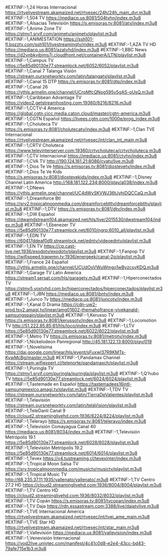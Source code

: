 #EXTINF:-1,24 Horas Internacional
https://rtvelivestream.akamaized.net/rtvesec/24h/24h_main_dvr.m3u8
#EXTINF:-1,504 TV
https://mediacp.us:8081/504tvhn/index.m3u8
#EXTINF:-1,Alsacias Televisión
https://s.emisoras.tv:8081/atv/index.m3u8
#EXTINF:-1,Anime Zone TV
https://stmv1.srvif.com/animetv/animetv/playlist.m3u8
#EXTINF:-1,ANIMESTATION
https://ssh101-fl.bozztv.com/ssh101/livestreamingtv/index.m3u8
#EXTINF:-1,AZA TV HD
https://mediacp.us:8081/azatvhd/index.m3u8
#EXTINF:-1,BBC News
https://d2vnbkvjbims7j.cloudfront.net/containerA/LTN/playlist.m3u8
#EXTINF:-1,Campus TV
https://5e85d90130e77.streamlock.net/6052/6052/playlist.m3u8
#EXTINF:-1,Canal 7 Talanga Visión
https://stream.oursnetworktv.com/latin/talangatv/playlist.m3u8
#EXTINF:-1,Canal 15 DTP
https://s.emisoras.tv:8081/dtp/index.m3u8
#EXTINF:-1,Canal 26
https://ythls.armelin.one/channel/UCrpMfcQNog595v5gAS-oUsQ.m3u8
#EXTINF:-1,Caribbean Advantage TV
https://video2.getstreamhosting.com:19360/8216/8216.m3u8
#EXTINF:-1,CCTV-4 America
https://global.cgtn.cicc.media.caton.cloud/master/cgtn-america.m3u8
#EXTINF:-1,CGTN Español
https://livees.cgtn.com/1000e/prog_index.m3u8
#EXTINF:-1,Choluteca TV
https://s.emisoras.tv:8081/cholutecatv/index.m3u8
#EXTINF:-1,Clan TVE Internacional
https://rtvelivestream.akamaized.net/rtvesec/int/clan_int_main.m3u8
#EXTINF:-1,CRTV Choluteca
https://www.televinterserver.com:19360/crtvcholuteca/crtvcholuteca.m3u8
#EXTINF:-1,CTV Internacional
https://mediacp.us:8081/ctvhn/index.m3u8
#EXTINF:-1,CVA TV
http://190.124.161.21:8086/cvatv/live.m3u8
#EXTINF:-1,Dios Te Ve
https://s.emisoras.tv:8081/diostevetv/index.m3u8
#EXTINF:-1,Dios Te Ve Kids
https://s.emisoras.tv:8081/diostevekids/index.m3u8
#EXTINF:-1,Disney Channel Latin America
http://168.181.122.234:8000/play/a038/index.m3u8
#EXTINF:-1,DNews
https://ythls.armelin.one/channel/UC4dWvSKVWJ36tJyhjDQCCaQ.m3u8
#EXTINF:-1,Dreamforce Btl
https://srv2.tropicalmoonmedia.com/dreamforcebtltv/dreamforcebtltv/playlist.m3u8
#EXTINF:-1,DTV
https://s.emisoras.tv:8081/dtv/index.m3u8
#EXTINF:-1,DW Español
https://dwamdstream104.akamaized.net/hls/live/2015530/dwstream104/index.m3u8
#EXTINF:-1,Ebenezer TV
https://5e85d90130e77.streamlock.net/6010/ngrp:6010_all/playlist.m3u8
#EXTINF:-1,EDN TV
https://60417ddeaf0d9.streamlock.net/edntv/videoedntv/playlist.m3u8
#EXTINF:-1,EN TV
https://cp.cast-live.net:1936/exodotv/exodotv/playlist.m3u8
#EXTINF:-1,Fanpop TV
https://wifispeed.trapemn.tv:1936/energeek/canal-2p/playlist.m3u8
#EXTINF:-1,France 24 Español
https://ythls.armelin.one/channel/UCUdOoVWuWmgo1wByzcsyKDQ.m3u8
#EXTINF:-1,Garage TV Latin America
https://stream1.sersat.com/hls/garagetv.m3u8
#EXTINF:-1,Hiperconectados TV
https://stmv5.voxtvhd.com.br/hiperconectados/hiperconectados/playlist.m3u8
#EXTINF:-1,JBN
https://mediacp.us:8081/jbntv/index.m3u8
#EXTINF:-1,Junco Tv
https://mediacp.us:8081/juncotv/index.m3u8
#EXTINF:-1,Kanal D Drama
https://cdn-uw2-prod.tsv2.amagi.tv/linear/amg01602-themahqfrance-vivekanald-samsungspain/playlist.m3u8
#EXTINF:-1,Kerusso TV
https://s.emisoras.tv:8081/kerussotv/index.m3u8
#EXTINF:-1,Locomotion TV
http://51.222.85.85:81/hls/loco/index.m3u8
#EXTINF:-1,LTV
https://5e85d90130e77.streamlock.net/6022/6022/playlist.m3u8
#EXTINF:-1,Metro TV
https://s.emisoras.tv:8081/metrotv/index.m3u8
#EXTINF:-1,Nickelodeon Panregional
http://45.181.122.13:8000/play/019
#EXTINF:-1,Novelisima
https://dai.google.com/linear/hls/event/sFuxwI37R9KMTs-KywMcBg/master.m3u8
#EXTINF:-1,Pandamax Channel
https://stream.wifiexpert.cl/telenorte/pandamaxch/playlist.m3u8
#EXTINF:-1,Puringla TV
https://stmv1.srvif.com/puringla/puringla/playlist.m3u8
#EXTINF:-1,Q'hubo TV
https://5e85d90130e77.streamlock.net/6024/6024/playlist.m3u8
#EXTINF:-1,Tastemade en Español
https://tastemadees16intl-samsungmexico.amagi.tv/playlist.m3u8
#EXTINF:-1,TDV TV
https://stream.oursnetworktv.com/latin/TierraDeValientes/playlist.m3u8
#EXTINF:-1,Telavisión
https://stream.oursnetworktv.com/latin/telaVision/playlist.m3u8
#EXTINF:-1,TeleDanlí Canal 9
https://cloud2.streaminglivehd.com:1936/8224/8224/playlist.m3u8
#EXTINF:-1,Telerayo
https://s.emisoras.tv:8081/telerayo/index.m3u8
#EXTINF:-1,Televisión Comayagua Canal 40
https://mediacp.us:8081/8034/index.m3u8
#EXTINF:-1,Televisión Metrópolis 19.1
https://5e85d90130e77.streamlock.net/6028/6028/playlist.m3u8
#EXTINF:-1,Televisión Metrópolis 19.2
https://5e85d90130e77.streamlock.net/6014/6014/playlist.m3u8
#EXTINF:-1,Tevex
https://v4.tustreaming.cl/tevexinter/index.m3u8
#EXTINF:-1,Tropical Moon Salsa TV
https://srv.tropicalmoonmedia.com/musictv/musictv/playlist.m3u8
#EXTINF:-1,Tropical Music TV
http://68.235.37.11:1935/vallenato/vallenato/.m3u8
#EXTINF:-1,TV Centro 27.2 HD
https://cloud2.streaminglivehd.com:1936/8004/8004/playlist.m3u8
#EXTINF:-1,TV Centro HD
https://cloud2.streaminglivehd.com:1936/8032/8032/playlist.m3u8
#EXTINF:-1,TV Copán
https://s.emisoras.tv:8081/tvcopan/index.m3u8
#EXTINF:-1,TV Daja
https://rdn.essastream.com:3388/live/dajatvlive.m3u8
#EXTINF:-1,TVE Internacional America
https://rtvelivestream.akamaized.net/rtvesec/int/tvei_ame_main.m3u8
#EXTINF:-1,TVE Star HD
https://rtvelivestream.akamaized.net/rtvesec/int/star_main.m3u8
#EXTINF:-1,Vallevisión
https://mediacp.us:8081/vallevision/index.m3u8
#EXTINF:-1,Venevisión Internacional
https://vod2live.univtec.com/manifest/4c41c0d8-e2e4-43cc-bd43-79afe715e1b3.m3u8
